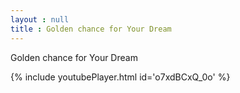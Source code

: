 ```yaml
---
layout : null
title : Golden chance for Your Dream
---
```


Golden chance for Your Dream



{% include youtubePlayer.html id='o7xdBCxQ_0o' %}
